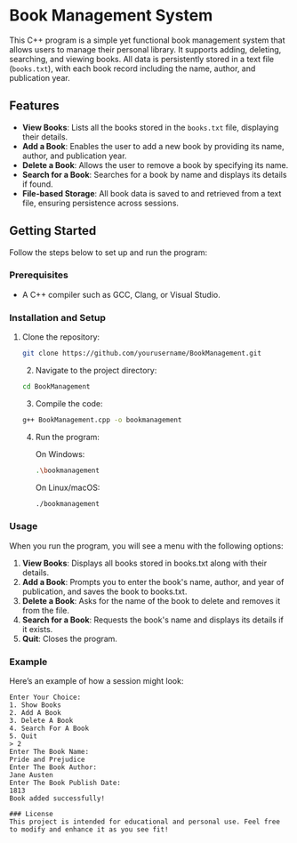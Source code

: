 # Book Management System

This C++ program is a simple yet functional book management system that allows users to manage their personal library. It supports adding, deleting, searching, and viewing books. All data is persistently stored in a text file (`books.txt`), with each book record including the name, author, and publication year.

## Features

- **View Books**: Lists all the books stored in the `books.txt` file, displaying their details.
- **Add a Book**: Enables the user to add a new book by providing its name, author, and publication year.
- **Delete a Book**: Allows the user to remove a book by specifying its name.
- **Search for a Book**: Searches for a book by name and displays its details if found.
- **File-based Storage**: All book data is saved to and retrieved from a text file, ensuring persistence across sessions.

## Getting Started

Follow the steps below to set up and run the program:

### Prerequisites

- A C++ compiler such as GCC, Clang, or Visual Studio.

### Installation and Setup

1. Clone the repository:
   ```bash
   git clone https://github.com/yourusername/BookManagement.git
   ```
   2. Navigate to the project directory:
   
   ```bash
   cd BookManagement
   ```
   3. Compile the code:
   
   ``` bash
   g++ BookManagement.cpp -o bookmanagement
   ```
   
   4. Run the program:
   
      On Windows:
         ```bash
         .\bookmanagement
         ```
      On Linux/macOS:
         ```bash
         ./bookmanagement
         ```
### Usage
When you run the program, you will see a menu with the following options:

1. **View Books**: Displays all books stored in books.txt along with their details.
2. **Add a Book**: Prompts you to enter the book's name, author, and year of publication, and saves the book to books.txt.
3. **Delete a Book**: Asks for the name of the book to delete and removes it from the file.
4. **Search for a Book**: Requests the book's name and displays its details if it exists.
5. **Quit**: Closes the program.

### Example
Here’s an example of how a session might look:

   ```plaintext
   Enter Your Choice: 
   1. Show Books
   2. Add A Book
   3. Delete A Book
   4. Search For A Book
   5. Quit
   > 2
   Enter The Book Name: 
   Pride and Prejudice
   Enter The Book Author: 
   Jane Austen
   Enter The Book Publish Date: 
   1813
   Book added successfully!

### License
This project is intended for educational and personal use. Feel free to modify and enhance it as you see fit!
